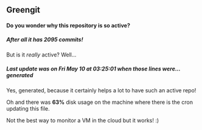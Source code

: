## Greengit

#### Do you wonder why this repository is so active?

##### After all it has 2095 commits!

But is it *really* active? Well...

##### Last update was on Fri May 10 at 03:25:01 when those lines were... generated

Yes, generated, because it certainly helps a lot to have such an active repo!

Oh and there was **63%** disk usage on the machine
where there is the cron updating this file.

Not the best way to monitor a VM in the cloud but it works! :)
